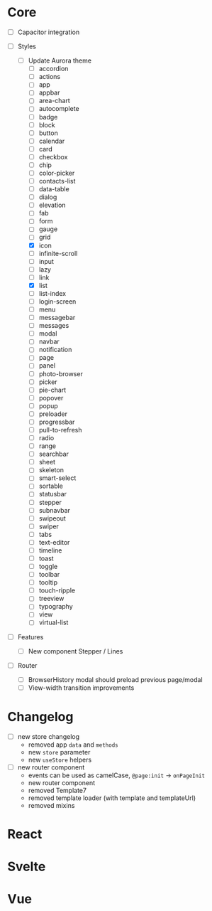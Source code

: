 # Core

- [ ] Capacitor integration
- [ ] Styles

  - [ ] Update Aurora theme
    - [ ] accordion
    - [ ] actions
    - [ ] app
    - [ ] appbar
    - [ ] area-chart
    - [ ] autocomplete
    - [ ] badge
    - [ ] block
    - [ ] button
    - [ ] calendar
    - [ ] card
    - [ ] checkbox
    - [ ] chip
    - [ ] color-picker
    - [ ] contacts-list
    - [ ] data-table
    - [ ] dialog
    - [ ] elevation
    - [ ] fab
    - [ ] form
    - [ ] gauge
    - [ ] grid
    - [x] icon
    - [ ] infinite-scroll
    - [ ] input
    - [ ] lazy
    - [ ] link
    - [x] list
    - [ ] list-index
    - [ ] login-screen
    - [ ] menu
    - [ ] messagebar
    - [ ] messages
    - [ ] modal
    - [ ] navbar
    - [ ] notification
    - [ ] page
    - [ ] panel
    - [ ] photo-browser
    - [ ] picker
    - [ ] pie-chart
    - [ ] popover
    - [ ] popup
    - [ ] preloader
    - [ ] progressbar
    - [ ] pull-to-refresh
    - [ ] radio
    - [ ] range
    - [ ] searchbar
    - [ ] sheet
    - [ ] skeleton
    - [ ] smart-select
    - [ ] sortable
    - [ ] statusbar
    - [ ] stepper
    - [ ] subnavbar
    - [ ] swipeout
    - [ ] swiper
    - [ ] tabs
    - [ ] text-editor
    - [ ] timeline
    - [ ] toast
    - [ ] toggle
    - [ ] toolbar
    - [ ] tooltip
    - [ ] touch-ripple
    - [ ] treeview
    - [ ] typography
    - [ ] view
    - [ ] virtual-list

- [ ] Features
  - [ ] New component Stepper / Lines
- [ ] Router
  - [ ] BrowserHistory modal should preload previous page/modal
  - [ ] View-width transition improvements

# Changelog

- [ ] new store changelog
  - removed app `data` and `methods`
  - new `store` parameter
  - new `useStore` helpers
- [ ] new router component
  - events can be used as camelCase, `@page:init` -> `onPageInit`
  - new router component
  - removed Template7
  - removed template loader (with template and templateUrl)
  - removed mixins

# React

# Svelte

# Vue
